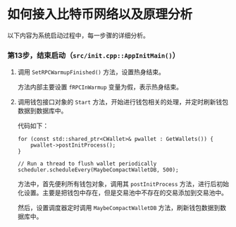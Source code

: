 #   如何接入比特币网络以及原理分析

以下内容为系统启动过程中，每一步骤的详细分析。


### 第13步，结束启动（`src/init.cpp::AppInitMain()`）

1.  调用 `SetRPCWarmupFinished()` 方法，设置热身结束。

    方法内部主要设置 `fRPCInWarmup` 变量为假，表示热身结束。

2.  调用钱包接口对象的 `Start` 方法，开始进行钱包相关的处理，并定时刷新钱包数据到数据库中。

    代码如下：

        for (const std::shared_ptr<CWallet>& pwallet : GetWallets()) {
            pwallet->postInitProcess();
        }

        // Run a thread to flush wallet periodically
        scheduler.scheduleEvery(MaybeCompactWalletDB, 500);

    方法中，首先便利所有钱包对象，调用其 `postInitProcess` 方法，进行后初始化设置。主要是把钱包中存在，但是交易池中不存在的交易添加到交易池中。

    然后，设置调度器定时调用 `MaybeCompactWalletDB` 方法，刷新钱包数据到数据库中。